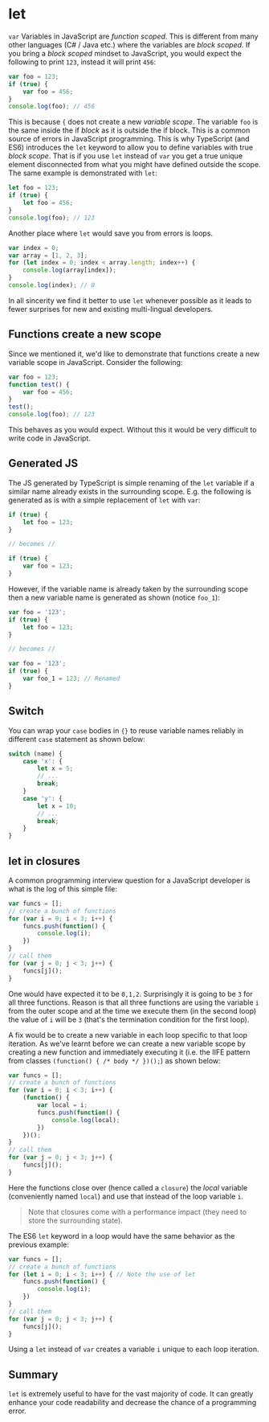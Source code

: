 # let

`var` Variables in JavaScript are _function scoped_. This is different from many other languages \(C\# / Java etc.\) where the variables are _block scoped_. If you bring a _block scoped_ mindset to JavaScript, you would expect the following to print `123`, instead it will print `456`:

```typescript
var foo = 123;
if (true) {
    var foo = 456;
}
console.log(foo); // 456
```

This is because `{` does not create a new _variable scope_. The variable `foo` is the same inside the if _block_ as it is outside the if block. This is a common source of errors in JavaScript programming. This is why TypeScript \(and ES6\) introduces the `let` keyword to allow you to define variables with true _block scope_. That is if you use `let` instead of `var` you get a true unique element disconnected from what you might have defined outside the scope. The same example is demonstrated with `let`:

```typescript
let foo = 123;
if (true) {
    let foo = 456;
}
console.log(foo); // 123
```

Another place where `let` would save you from errors is loops.

```typescript
var index = 0;
var array = [1, 2, 3];
for (let index = 0; index < array.length; index++) {
    console.log(array[index]);
}
console.log(index); // 0
```

In all sincerity we find it better to use `let` whenever possible as it leads to fewer surprises for new and existing multi-lingual developers.

## Functions create a new scope

Since we mentioned it, we'd like to demonstrate that functions create a new variable scope in JavaScript. Consider the following:

```typescript
var foo = 123;
function test() {
    var foo = 456;
}
test();
console.log(foo); // 123
```

This behaves as you would expect. Without this it would be very difficult to write code in JavaScript.

## Generated JS

The JS generated by TypeScript is simple renaming of the `let` variable if a similar name already exists in the surrounding scope. E.g. the following is generated as is with a simple replacement of `let` with `var`:

```typescript
if (true) {
    let foo = 123;
}

// becomes //

if (true) {
    var foo = 123;
}
```

However, if the variable name is already taken by the surrounding scope then a new variable name is generated as shown \(notice `foo_1`\):

```typescript
var foo = '123';
if (true) {
    let foo = 123;
}

// becomes //

var foo = '123';
if (true) {
    var foo_1 = 123; // Renamed
}
```

## Switch

You can wrap your `case` bodies in `{}` to reuse variable names reliably in different `case` statement as shown below:

```typescript
switch (name) {
    case 'x': {
        let x = 5;
        // ...
        break;
    }
    case 'y': {
        let x = 10;
        // ...
        break;
    }
}
```

## let in closures

A common programming interview question for a JavaScript developer is what is the log of this simple file:

```typescript
var funcs = [];
// create a bunch of functions
for (var i = 0; i < 3; i++) {
    funcs.push(function() {
        console.log(i);
    })
}
// call them
for (var j = 0; j < 3; j++) {
    funcs[j]();
}
```

One would have expected it to be `0,1,2`. Surprisingly it is going to be `3` for all three functions. Reason is that all three functions are using the variable `i` from the outer scope and at the time we execute them \(in the second loop\) the value of `i` will be `3` \(that's the termination condition for the first loop\).

A fix would be to create a new variable in each loop specific to that loop iteration. As we've learnt before we can create a new variable scope by creating a new function and immediately executing it \(i.e. the IIFE pattern from classes `(function() { /* body */ })();`\) as shown below:

```typescript
var funcs = [];
// create a bunch of functions
for (var i = 0; i < 3; i++) {
    (function() {
        var local = i;
        funcs.push(function() {
            console.log(local);
        })
    })();
}
// call them
for (var j = 0; j < 3; j++) {
    funcs[j]();
}
```

Here the functions close over \(hence called a `closure`\) the _local_ variable \(conveniently named `local`\) and use that instead of the loop variable `i`.

> Note that closures come with a performance impact \(they need to store the surrounding state\).

The ES6 `let` keyword in a loop would have the same behavior as the previous example:

```typescript
var funcs = [];
// create a bunch of functions
for (let i = 0; i < 3; i++) { // Note the use of let
    funcs.push(function() {
        console.log(i);
    })
}
// call them
for (var j = 0; j < 3; j++) {
    funcs[j]();
}
```

Using a `let` instead of `var` creates a variable `i` unique to each loop iteration.

## Summary

`let` is extremely useful to have for the vast majority of code. It can greatly enhance your code readability and decrease the chance of a programming error.

